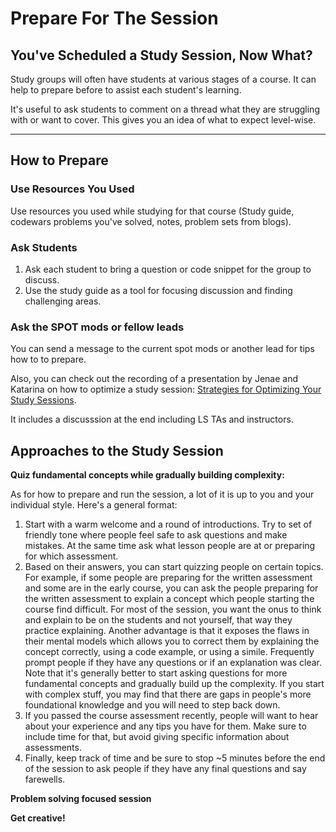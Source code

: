 # Prepare For The Session

## You've Scheduled a Study Session, Now What?
Study groups will often have students at various stages of a course. It can help to prepare before to assist each student's learning.

It's useful to ask students to comment on a thread what they are struggling with or want to cover. This gives you an idea of what to expect level-wise.

---

## How to Prepare

### Use Resources You Used
Use resources you used while studying for that course (Study guide, codewars problems you've solved, notes, problem sets from blogs).

### Ask Students
1. Ask each student to bring a question or code snippet for the group to discuss.
2. Use the study guide as a tool for focusing discussion and finding challenging areas.

### Ask the SPOT mods or fellow leads
You can send a message to the current spot mods or another lead for tips how to to prepare.

Also, you can check out the recording of a presentation by Jenae and Katarina on how to optimize a study session: [Strategies for Optimizing Your Study Sessions](https://www.notion.so/Strategies-for-Optimizing-Your-Study-Sessions-Feb-18th-2021-07881361502445b8a5aa52da715da002?pvs=21). 

It includes a discusssion at the end including LS TAs and instructors.

## Approaches to the Study Session

**Quiz fundamental concepts while gradually building complexity:**

As for how to prepare and run the session, a lot of it is up to you and your individual style. Here's a general format:

1. Start with a warm welcome and a round of introductions. Try to set of friendly tone where people feel safe to ask questions and make mistakes. At the same time ask what lesson people are at or preparing for which assessment.
2. Based on their answers, you can start quizzing people on certain topics. For example, if some people are preparing for the written assessment and some are in the early course, you can ask the people preparing for the written assessment to explain a concept which people starting the course find difficult. For most of the session, you want the onus to think and explain to be on the students and not yourself, that way they practice explaining. Another advantage is that it exposes the flaws in their mental models which allows you to correct them by explaining the concept correctly, using a code example, or using a simile. Frequently prompt people if they have any questions or if an explanation was clear. Note that it's generally better to start asking questions for more fundamental concepts and gradually build up the complexity. If you start with complex stuff, you may find that there are gaps in people's more foundational knowledge and you will need to step back down.
3. If you passed the course assessment recently, people will want to hear about your experience and any tips you have for them. Make sure to include time for that, but avoid giving specific information about assessments.
4. Finally, keep track of time and be sure to stop ~5 minutes before the end of the session to ask people if they have any final questions and say farewells.

**Problem solving focused session**

**Get creative!**
